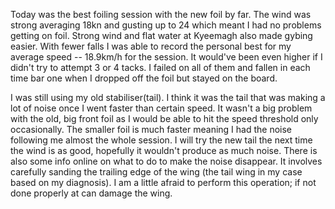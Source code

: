 Today was the best foiling session with the new foil by far. The wind was strong averaging 18kn and gusting up to 24 which meant I had no problems getting on foil. Strong wind and flat water at Kyeemagh also made gybing easier. With fewer falls I was able to record the personal best for my average speed -- 18.9km/h for the session. It would've been even higher if I didn't try to attempt 3 or 4 tacks. I failed on all of them and fallen in each time bar one when I dropped off the foil but stayed on the board. 

I was still using my old stabiliser(tail). I think it was the tail that was making a lot of noise once I went faster than certain speed. It wasn't a big problem with the old, big front foil as I would be able to hit the speed threshold only occasionally. The smaller foil is much faster meaning I had the noise following me almost the whole session. I will try the new tail the next time the wind is as good, hopefully it wouldn't produce as much noise. There is also some info online on what to do to make the noise disappear. It involves carefully sanding the trailing edge of the wing (the tail wing in my case based on my diagnosis). I am a little afraid to perform this operation; if not done properly at can damage the wing. 